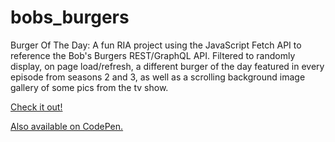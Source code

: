 # bobs_burgers
Burger Of The Day: A fun RIA project using the JavaScript Fetch API to reference the Bob's Burgers REST/GraphQL API. Filtered to randomly display, on page load/refresh, a different burger of the day featured in every episode from seasons 2 and 3, as well as a scrolling background image gallery of some pics from the tv show.

<a href="http://www.williamburkle.com/dl/bobs_burgers/" target="_blank">Check it out!</a>

<a href="https://codepen.io/whburkle/pen/mdoeOpv" target="_blank">Also available on CodePen.</a>
